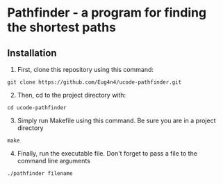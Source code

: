 # Pathfinder - a program for finding the shortest paths
## Installation
1. First, clone this repository using this command:
```
git clone https://github.com/Eug4n4/ucode-pathfinder.git
```
2. Then, cd to the project directory with:
```
cd ucode-pathfinder
```
3. Simply run Makefile using this command. Be sure you are in a project directory
```
make
```
4. Finally, run the executable file. Don't forget to pass a file to the command line arguments
```
./pathfinder filename
```
